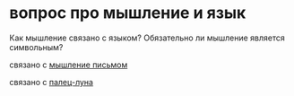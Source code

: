 # вопрос про мышление и язык
Как мышление связано с языком? Обязательно ли мышление является символьным? 

связано с [мышление письмом](zettelkasten/%D0%B0%D0%BD%D0%B8%D1%87%D1%87%D0%B0/%D0%BC%D0%BE%D0%B7%D0%B3%20%D0%BE%D0%B3%D1%80%D0%B0%D0%BD%D0%B8%D1%87%D0%B5%D0%BD/%D0%BC%D1%8B%D1%88%D0%BB%D0%B5%D0%BD%D0%B8%D0%B5%20%D0%BF%D0%B8%D1%81%D1%8C%D0%BC%D0%BE%D0%BC)

связано с [палец-луна](%D0%BF%D0%B0%D0%BB%D0%B5%D1%86-%D0%BB%D1%83%D0%BD%D0%B0)